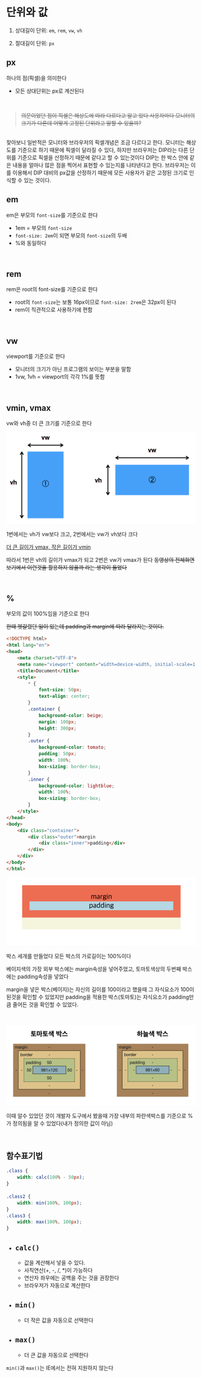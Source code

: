 # 단위와 값

1. 상대길이 단위: `em`, `rem`, `vw`, `vh`

2. 절대길이 단위: `px`


## px
하나의 점(픽셀)을 의미한다

- 모든 상대단위는 px로 계산된다

<br>

> ~~의문이었던 점이 픽셀은 해상도에 따라 다르다고 알고 있다 사용자마다 모니터의 크기가 다른데 어떻게 고정된 단위라고 말할 수 있을까?~~  
<br>
찾아보니 일반적은 모니터와 브라우저의 픽셀개념은 조금 다르다고 한다. 모니터는 해상도를 기준으로 하기 때문에 픽셀이 달라질 수 있다, 하지만 브라우저는 DIP라는 다른 단위를 기준으로 픽셀을 산정하기 때문에 같다고 할 수 있는것이다 DIP는 한 박스 안에 같은 내용을 얼마나 많은 점을 찍어서 표현할 수 있는지를 나타낸다고 한다. 브라우저는 이를 이용해서 DIP 대비의 px값을 산정하기 때문에 모든 사용자가 같은 고정된 크기로 인식할 수 있는 것이다.

<br>

## em
em은 부모의 `font-size`를 기준으로 한다
- 1em = 부모의 `font-size`
- `font-size: 2em`이 되면 부모의 `font-size`의 두배
- %와 동일하다

<br>

## rem
rem은 root의 font-size를 기준으로 한다
- root의 `font-size`는 보통 16px이므로 `font-size: 2rem`은 32px이 된다
- rem이 직관적으로 사용하기에 편함

<br>

## vw
viewport를 기준으로 한다
- 모니터의 크기가 아닌 프로그램의 보이는 부분을 말함
- 1vw, 1vh = viewport의 각각 1%를 뜻함

<br>

## vmin, vmax
vw와 vh중 더 큰 크기를 기준으로 한다

![vmin-vmax](./img/vw-vh.png)

1번에서는 vh가 vw보다 크고, 2번에서는 vw가 vh보다 크다

<u>더 큰 길이가 vmax, 작은 길이가 vmin</u>

따라서 1번은 vh의 길이가 vmax가 되고 2번은 vw가 vmax가 된다
~~동영상의 전체화면 보기에서 이런것을 활용하지 않을까 라는 생각이 들었다~~

<br>

## %
부모의 값이 100%임을 기준으로 한다

~~한때 헷갈렸던 일이 있는데 padding과 margin에 따라 달라지는 것이다.~~

```html
<!DOCTYPE html>
<html lang="en">
<head>
    <meta charset="UTF-8">
    <meta name="viewport" content="width=device-width, initial-scale=1.0">
    <title>Document</title>
    <style>
        * {
            font-size: 50px;
            text-align: center;
        }
        .container {
            background-color: beige;
            margin: 100px;
            height: 300px;
        }
        .outer {
            background-color: tomato;
            padding: 50px;
            width: 100%;
            box-sizing: border-box;
        }
        .inner {
            background-color: lightblue;
            width: 100%;
            box-sizing: border-box;
        }
    </style>
</head>
<body>
    <div class="container">
        <div class="outer">margin
            <div class="inner">padding</div>
        </div>
    </div>
</body>
</html>
```
![percent](./img/percent.png)

박스 세개를 만들었다 모든 박스의 가로길이는 100%이다

베이지색의 가장 외부 박스에는 margin속성을 넣어주었고, 토마토색상의 두번째 박스에는 padding속성을 넣었다 

margin을 넣은 박스(베이지)는 자신의 길이를 100이라고 했을때 그 자식요소가 100이 된것을 확인할 수 있었지만 padding을 적용한 박스(토마토)는 자식요소가 padding만큼 줄어든 것을 확인할 수 있었다.

<br>

![개발자도구](./img/개발자도구.png)

이때 알수 있었던 것이 개발자 도구에서 봤을때 가장 내부의 파란색박스를 기준으로 %가 정의됨을 알 수 있었다(내가 정의한 값이 아님)

<br>

## 함수표기법

```css
.class {
    width: calc(100% - 50px);
}

.class2 {
    width: min(100%, 100px);
}
.class3 {
    width: max(100%, 100px);
}
```

- ## `calc()`
    - 값을 계산해서 넣을 수 있다.
    - 사칙연산(+, -, /, *)이 가능하다
    - 연산자 좌우에는 공백을 주는 것을 권장한다
    - 브라우저가 자동으로 계산한다
- ## `min()`
    - 더 작은 값을 자동으로 선택한다
- ## `max()`
    - 더 큰 값을 자동으로 선택한다

`min()`과 `max()`는 IE에서는 전혀 지원하지 않는다





